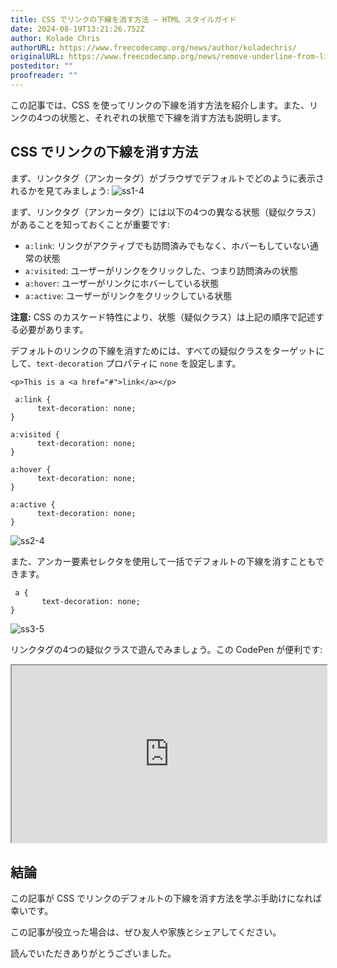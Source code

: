 ```yaml
---
title: CSS でリンクの下線を消す方法 – HTML スタイルガイド
date: 2024-08-19T13:21:26.752Z
author: Kolade Chris
authorURL: https://www.freecodecamp.org/news/author/koladechris/
originalURL: https://www.freecodecamp.org/news/remove-underline-from-link-in-css/
posteditor: ""
proofreader: ""
---
```


この記事では、CSS を使ってリンクの下線を消す方法を紹介します。また、リンクの4つの状態と、それぞれの状態で下線を消す方法も説明します。

## CSS でリンクの下線を消す方法

まず、リンクタグ（アンカータグ）がブラウザでデフォルトでどのように表示されるかを見てみましょう: ![ss1-4](https://www.freecodecamp.org/news/content/images/2022/06/ss1-4.png)

まず、リンクタグ（アンカータグ）には以下の4つの異なる状態（疑似クラス）があることを知っておくことが重要です:

-   `a:link`: リンクがアクティブでも訪問済みでもなく、ホバーもしていない通常の状態
-   `a:visited`: ユーザーがリンクをクリックした、つまり訪問済みの状態
-   `a:hover`: ユーザーがリンクにホバーしている状態
-   `a:active`: ユーザーがリンクをクリックしている状態

**注意:** CSS のカスケード特性により、状態（疑似クラス）は上記の順序で記述する必要があります。

デフォルトのリンクの下線を消すためには、すべての疑似クラスをターゲットにして、`text-decoration` プロパティに `none` を設定します。

```
<p>This is a <a href="#">link</a></p>
```

```
 a:link {
      text-decoration: none;
}

a:visited {
      text-decoration: none;
}

a:hover {
      text-decoration: none;
}

a:active {
      text-decoration: none;
}
```

![ss2-4](https://www.freecodecamp.org/news/content/images/2022/06/ss2-4.png)

また、アンカー要素セレクタを使用して一括でデフォルトの下線を消すこともできます。

```
 a {
       text-decoration: none;
}
```

![ss3-5](https://www.freecodecamp.org/news/content/images/2022/06/ss3-5.png)

リンクタグの4つの疑似クラスで遊んでみましょう。この CodePen が便利です:

<iframe width="100%" height="350" src="https://codepen.io/koladechris/embed/bGLPzXr" style="aspect-ratio: 16 / 9; width: 100%; height: auto;" title="CodePen embed" scrolling="no" allowtransparency="true" allowfullscreen="true" loading="lazy"></iframe>

## 結論

この記事が CSS でリンクのデフォルトの下線を消す方法を学ぶ手助けになれば幸いです。

この記事が役立った場合は、ぜひ友人や家族とシェアしてください。

読んでいただきありがとうございました。

